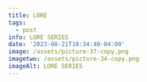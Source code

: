 ```yaml
---
title: LORE
tags:
  - post
info: LORE SERIES
date: '2023-08-21T10:34:40-04:00'
image: /assets/picture-37-copy.png
imagetwo: /assets/picture-34-copy.png
imageAlt: LORE SERIES
---
```


